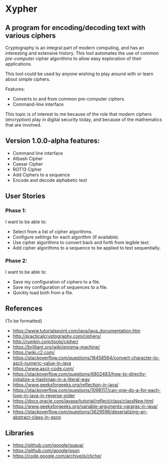 # Xypher

## A program for encoding/decoding text with various ciphers

Cryptography is an integral part of modern computing, and has an interesting and extensive history.
This tool automates the use of common *pre-computer* cipher algorithms to allow easy exploration 
of their applications. 

This tool could be used by anyone wishing to play around with or learn about simple ciphers.

Features:
 - Converts to and from common pre-computer ciphers.
 - Command-line interface

This topic is of interest to me because of the role that modern ciphers (encryption) play in
digital security today, and because of the mathematics that are involved.

## Version 1.0.0-alpha features:
- Command line interface
- Atbash Cipher
- Caesar Cipher
- ROT13 Cipher
- Add Ciphers to a sequence
- Encode and decode alphabetic text


## User Stories

### Phase 1:
I want to be able to:
- Select from a list of cipher algorithms.
- Configure settings for each algorithm (if available).
- Use cipher algorithms to convert back and forth from legible text.
- Add cipher algorithms to a sequence to be applied to text sequentially.

### Phase 2:
I want to be able to:
- Save my configuration of ciphers to a file.
- Save my configuration of sequences to a file.
- Quickly load both from a file.



## References
 (To be formatted)
 - https://www.tutorialspoint.com/java/java_documentation.htm
 - http://practicalcryptography.com/ciphers/
 - http://rumkin.com/tools/cipher/
 - https://brilliant.org/wiki/enigma-machine/
 - https://wiki.c2.com/
 - https://stackoverflow.com/questions/16458564/convert-character-to-ascii-numeric-value-in-java
 - https://www.ascii-code.com/
 - https://stackoverflow.com/questions/6802483/how-to-directly-initialize-a-hashmap-in-a-literal-way
 - https://www.geeksforgeeks.org/reflection-in-java/
 - https://stackoverflow.com/questions/1098117/can-one-do-a-for-each-loop-in-java-in-reverse-order
 - https://docs.oracle.com/javase/tutorial/reflect/class/classNew.html
 - https://www.geeksforgeeks.org/variable-arguments-varargs-in-java/
 - https://stackoverflow.com/questions/3629596/deserializing-an-abstract-class-in-gson
 
 ## Libraries
 - https://github.com/google/guava/
 - https://github.com/google/gson
 - https://code.google.com/archive/p/cliche/